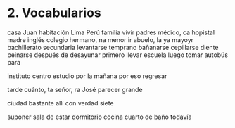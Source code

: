 # 2. Vocabularios

 casa
 Juan
 habitación
 Lima
 Perú
 familia
 vivir
 padres
 médico, ca
 hopistal
 madre
 inglés
 colegio
 hermano, na
 menor
 ir
 abuelo, la
 ya
 mayoyr
 bachillerato
 secundaria
 levantarse
 temprano
 bañanarse
 cepillarse
 diente
 peinarse
 después de
 desayunar
 primero
 llevar
 escuela
 luego
 tomar
 autobús
 para
 
 instituto
 centro
 estudio
 por la mañana
 por eso
 regresar
 
 tarde
 cuánto, ta
 señor, ra
 José
 parecer
 grande
 
 ciudad
 bastante
 allí
 con
 verdad
 siete

suponer
sala de estar
dormitorio
cocina
cuarto de baño
todavía